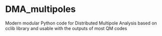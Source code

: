 # DMA_multipoles
Modern modular Python code for Distributed Multipole Analysis based on cclib library and usable with the outputs of most QM codes
